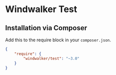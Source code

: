 # Windwalker Test

## Installation via Composer

Add this to the require block in your `composer.json`.

``` json
{
    "require": {
        "windwalker/test": "~3.0"
    }
}
```
